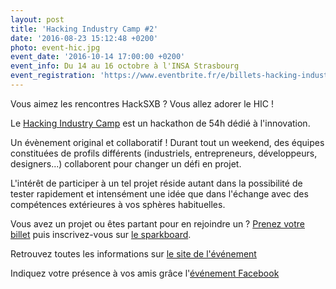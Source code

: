 ```yaml
---
layout: post
title: 'Hacking Industry Camp #2'
date: '2016-08-23 15:12:48 +0200'
photo: event-hic.jpg
event_date: '2016-10-14 17:00:00 +0200'
event_info: Du 14 au 16 octobre à l'INSA Strasbourg
event_registration: 'https://www.eventbrite.fr/e/billets-hacking-industry-camp-2016-27211092109'
---
```

Vous aimez les rencontres HackSXB ? Vous allez adorer le HIC !

Le [Hacking Industry Camp](http://hackingindustry.camp/) est un hackathon de 54h dédié à l'innovation.

Un évènement original et collaboratif ! Durant tout un weekend, des équipes constituées de profils différents (industriels, entrepreneurs, développeurs, designers...) collaborent pour changer un défi en projet.

L'intérêt de participer à un tel projet réside autant dans la possibilité de tester rapidement et intensément une idée que dans l'échange avec des compétences extérieures à vos sphères habituelles.

Vous avez un projet ou êtes partant pour en rejoindre un ? [Prenez votre billet](https://www.eventbrite.fr/e/billets-hacking-industry-camp-2016-27211092109) puis inscrivez-vous sur [le sparkboard](http://hic2016.sparkboard.com).

Retrouvez toutes les informations sur [le site de l'événement](http://hackingindustry.camp/)

Indiquez votre présence à vos amis grâce l'[événement Facebook](https://www.facebook.com/events/1126884820725340/)

